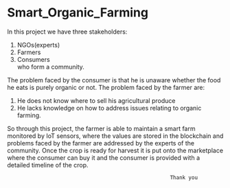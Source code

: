 # Smart_Organic_Farming
In this project we have three stakeholders:
1. NGOs(experts)
2. Farmers
3. Consumers                                                                                                                    
who form a community.

The problem faced by the consumer is that he is unaware whether the food he eats is purely organic or not. The problem faced by 
the farmer are:
1. He does not know where to sell his agricultural produce
2. He lacks knowledge on how to address issues relating to organic farming. 

So through this project, the farmer is able to maintain a smart farm monitored by IoT sensors, where the values are stored in the blockchain
and problems faced by the farmer are addressed by the experts of the community.
Once the crop is ready for harvest it is put onto the marketplace where the consumer can buy it and the consumer is provided with a detailed timeline
of the crop.

                                                         Thank you
